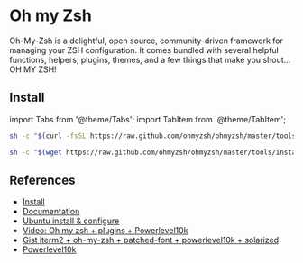 
# Oh my Zsh

Oh-My-Zsh is a delightful, open source, community-driven framework for managing your ZSH configuration.
It comes bundled with several helpful functions, helpers, plugins, themes, and a few things that make 
you shout... OH MY ZSH!

## Install


import Tabs from '@theme/Tabs';
import TabItem from '@theme/TabItem';

<Tabs>
  <TabItem value="curl" label="Install via curl" default>

```bash
sh -c "$(curl -fsSL https://raw.github.com/ohmyzsh/ohmyzsh/master/tools/install.sh)"
```

  </TabItem>
  <TabItem value="wget" label="Install via wget">

```bash
sh -c "$(wget https://raw.github.com/ohmyzsh/ohmyzsh/master/tools/install.sh -O -)"
```

  </TabItem>
</Tabs>

## References

* [Install](https://ohmyz.sh/#install)
* [Documentation](https://github.com/ohmyzsh/ohmyzsh/wiki)
* [Ubuntu install & configure](https://geekytheory.com/como-instalar-oh-my-zsh-en-ubuntu/)
* [Video: Oh my zsh + plugins + Powerlevel10k](https://www.youtube.com/watch?v=m5K_uPOdlT8)
* [Gist iterm2 + oh-my-zsh + patched-font + powerlevel10k + solarized](https://gist.github.com/kevin-smets/8568070)
* [Powerlevel10k](https://github.com/romkatv/powerlevel10k)

